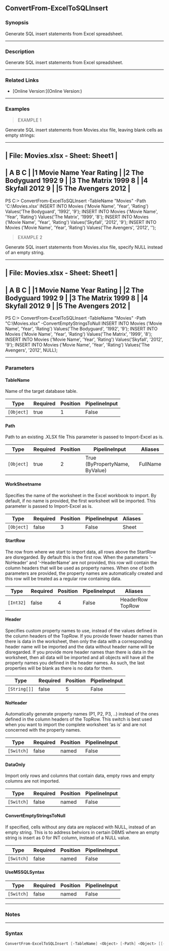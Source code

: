ConvertFrom-ExcelToSQLInsert
----------------------------

### Synopsis
Generate SQL insert statements from Excel spreadsheet.

---

### Description

Generate SQL insert statements from Excel spreadsheet.

---

### Related Links
* [Online Version:](Online Version:)

---

### Examples
> EXAMPLE 1

Generate SQL insert statements from Movies.xlsx file, leaving blank cells as empty strings:

----------------------------------------------------------
| File: Movies.xlsx            -           Sheet: Sheet1 |
----------------------------------------------------------
|           A            B            C                  |
|1     Movie Name      Year         Rating               |
|2     The Bodyguard   1992           9                  |
|3     The Matrix      1999           8                  |
|4     Skyfall         2012           9                  |
|5     The Avengers    2012                              |
----------------------------------------------------------

PS C:\>  ConvertFrom-ExcelToSQLInsert -TableName "Movies" -Path 'C:\Movies.xlsx'
INSERT INTO Movies ('Movie Name', 'Year', 'Rating') Values('The Bodyguard', '1992', '9');
INSERT INTO Movies ('Movie Name', 'Year', 'Rating') Values('The Matrix', '1999', '8');
INSERT INTO Movies ('Movie Name', 'Year', 'Rating') Values('Skyfall', '2012', '9');
INSERT INTO Movies ('Movie Name', 'Year', 'Rating') Values('The Avengers', '2012', '');
> EXAMPLE 2

Generate SQL insert statements from Movies.xlsx file, specify NULL instead of an empty string.

----------------------------------------------------------
| File: Movies.xlsx            -           Sheet: Sheet1 |
----------------------------------------------------------
|           A            B            C                  |
|1     Movie Name      Year         Rating               |
|2     The Bodyguard   1992           9                  |
|3     The Matrix      1999           8                  |
|4     Skyfall         2012           9                  |
|5     The Avengers    2012                              |
----------------------------------------------------------

PS C:\> ConvertFrom-ExcelToSQLInsert -TableName "Movies" -Path "C:\Movies.xlsx" -ConvertEmptyStringsToNull
INSERT INTO Movies ('Movie Name', 'Year', 'Rating') Values('The Bodyguard', '1992', '9');
INSERT INTO Movies ('Movie Name', 'Year', 'Rating') Values('The Matrix', '1999', '8');
INSERT INTO Movies ('Movie Name', 'Year', 'Rating') Values('Skyfall', '2012', '9');
INSERT INTO Movies ('Movie Name', 'Year', 'Rating') Values('The Avengers', '2012', NULL);

---

### Parameters
#### **TableName**
Name of the target database table.

|Type      |Required|Position|PipelineInput|
|----------|--------|--------|-------------|
|`[Object]`|true    |1       |False        |

#### **Path**
Path to an existing .XLSX file This parameter is passed to Import-Excel as is.

|Type      |Required|Position|PipelineInput                 |Aliases |
|----------|--------|--------|------------------------------|--------|
|`[Object]`|true    |2       |True (ByPropertyName, ByValue)|FullName|

#### **WorkSheetname**
Specifies the name of the worksheet in the Excel workbook to import. By default, if no name is provided, the first worksheet will be imported. This parameter is passed to Import-Excel as is.

|Type      |Required|Position|PipelineInput|Aliases|
|----------|--------|--------|-------------|-------|
|`[Object]`|false   |3       |False        |Sheet  |

#### **StartRow**
The row from where we start to import data, all rows above the StartRow are disregarded. By default this is the first row. When the parameters '-NoHeader' and '-HeaderName' are not provided, this row will contain the column headers that will be used as property names. When one of both parameters are provided, the property names are automatically created and this row will be treated as a regular row containing data.

|Type     |Required|Position|PipelineInput|Aliases             |
|---------|--------|--------|-------------|--------------------|
|`[Int32]`|false   |4       |False        |HeaderRow<br/>TopRow|

#### **Header**
Specifies custom property names to use, instead of the values defined in the column headers of the TopRow. If you provide fewer header names than there is data in the worksheet, then only the data with a corresponding header name will be imported and the data without header name will be disregarded. If you provide more header names than there is data in the worksheet, then all data will be imported and all objects will have all the property names you defined in the header names. As such, the last properties will be blank as there is no data for them.

|Type        |Required|Position|PipelineInput|
|------------|--------|--------|-------------|
|`[String[]]`|false   |5       |False        |

#### **NoHeader**
Automatically generate property names (P1, P2, P3, ..) instead of the ones defined in the column headers of the TopRow. This switch is best used when you want to import the complete worksheet 'as is' and are not concerned with the property names.

|Type      |Required|Position|PipelineInput|
|----------|--------|--------|-------------|
|`[Switch]`|false   |named   |False        |

#### **DataOnly**
Import only rows and columns that contain data, empty rows and empty columns are not imported.

|Type      |Required|Position|PipelineInput|
|----------|--------|--------|-------------|
|`[Switch]`|false   |named   |False        |

#### **ConvertEmptyStringsToNull**
If specified, cells without any data are replaced with NULL, instead of an empty string. This is to address behviors in certain DBMS where an empty string is insert as 0 for INT column, instead of a NULL value.

|Type      |Required|Position|PipelineInput|
|----------|--------|--------|-------------|
|`[Switch]`|false   |named   |False        |

#### **UseMSSQLSyntax**

|Type      |Required|Position|PipelineInput|
|----------|--------|--------|-------------|
|`[Switch]`|false   |named   |False        |

---

### Notes

---

### Syntax
```PowerShell
ConvertFrom-ExcelToSQLInsert [-TableName] <Object> [-Path] <Object> [[-WorkSheetname] <Object>] [[-StartRow] <Int32>] [[-Header] <String[]>] [-NoHeader] [-DataOnly] [-ConvertEmptyStringsToNull] [-UseMSSQLSyntax] [<CommonParameters>]
```
